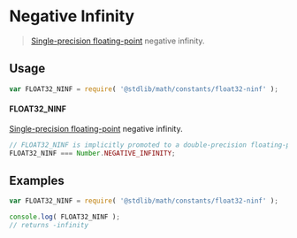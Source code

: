 Negative Infinity
===
> [Single-precision floating-point][ieee754] negative infinity.


<!-- <usage> -->
## Usage

``` javascript
var FLOAT32_NINF = require( '@stdlib/math/constants/float32-ninf' );
```

#### FLOAT32_NINF

[Single-precision floating-point][ieee754] negative infinity.

``` javascript
// FLOAT32_NINF is implicitly promoted to a double-precision floating-point number...
FLOAT32_NINF === Number.NEGATIVE_INFINITY;
```
<!-- </usage> -->


<!-- <examples> -->
## Examples

``` javascript
var FLOAT32_NINF = require( '@stdlib/math/constants/float32-ninf' );

console.log( FLOAT32_NINF );
// returns -infinity
```
<!-- </examples> -->


<!-- <links> -->
[ieee754]: https://en.wikipedia.org/wiki/IEEE_754-1985
<!-- </links> -->
